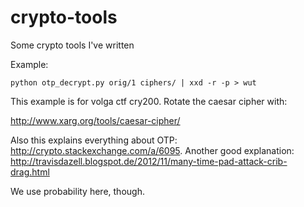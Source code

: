 # crypto-tools
Some crypto tools I've written

Example:
```
python otp_decrypt.py orig/1 ciphers/ | xxd -r -p > wut
```

This example is for volga ctf cry200. Rotate the caesar cipher with:

<http://www.xarg.org/tools/caesar-cipher/>

Also this explains everything about OTP: <http://crypto.stackexchange.com/a/6095>.
Another good explanation: <http://travisdazell.blogspot.de/2012/11/many-time-pad-attack-crib-drag.html>

We use probability here, though.
